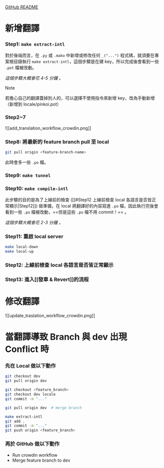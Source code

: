 [GitHub README](https://github.com/pinkoi-inc/App-Automation/blob/develop/Documentation/example/update-l10n-to-your-remote-branch.md)

# 新增翻譯

### Step1: `make extract-intl`

對於後端而言，在 `.py` 或 `.mako` 中新增或修改任何 `_("...")` 程式碼，就須要在專案根目錄執行 `make extract-intl`，這個步驟是在建 key，所以完成後會看到一些 `.pot` 檔被改動。

*這個步驟大概會花 4-5 分鐘 。*

>[!Note]
>若擔心自己的翻譯蓋掉別人的，可以選擇不使用指令來新增 key，改為手動新增（新增到 locale/pinkoi.pot）

### Step2~7

![[add_translation_workflow_crowdin.png]]

### Step8: 將最新的 feature branch pull 至 local

```bash
git pull origin <feature-branch-name>
```

此時會多一些 `.po` 檔。

### Step9: `make tunnel`

### Step10: `make compile-intl`

此步驟的目的是為了上線前的檢查 ([[#Step12 上線前檢查 local 各語言是否皆正常顯示|Step12]]) 做準備，在 local 將翻譯好的內容寫進 `.po` 檔，因此執行完後會看到一些 `.po` 檔被改動，==但是這些 `.po` 檔不用 commit！== 。

*這個步驟大概會花 2-3 分鐘 。*

### Step11: 重啟 local server

```bash
make local-down
make local-up
```

### Step12: 上線前檢查 local 各語言是否皆正常顯示

### Step13: 進入[[發車 & Revert]]的流程

# 修改翻譯

![[update_traslation_workflow_crowdin.png]]

# 當翻譯導致 Branch 與 dev 出現 Conflict 時

### 先在 Local 做以下動作

```bash
git checkout dev
git pull origin dev

git checkout <feature_branch>
git checkout dev locale
git commit -m "..."

git pull origin dev  # merge branch

make extract-intl
git add .
git commit -m "..."
git push origin <feature_branch>
```

### 再於 GitHub 做以下動作

- Run crowdin workflow
- Merge feature branch to dev
